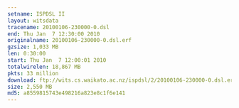 ```yaml
---
setname: ISPDSL II
layout: witsdata
tracename: 20100106-230000-0.dsl
end: Thu Jan  7 12:30:00 2010
originalname: 20100106-230000-0.dsl.erf
gzsize: 1,033 MB
len: 0:30:00
start: Thu Jan  7 12:00:01 2010
totalwirelen: 18,867 MB
pkts: 33 million
download: ftp://wits.cs.waikato.ac.nz/ispdsl/2/20100106-230000-0.dsl.erf.gz
size: 2,550 MB
md5: a8559815743e498216a823e8c1f6e141
---
```

